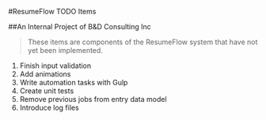 #ResumeFlow TODO Items

##An Internal Project of B&D Consulting Inc

> These items are components of the ResumeFlow system
> that have not yet been implemented.

1. Finish input validation
2. Add animations
3. Write automation tasks with Gulp
4. Create unit tests
5. Remove previous jobs from entry data model
6. Introduce log files